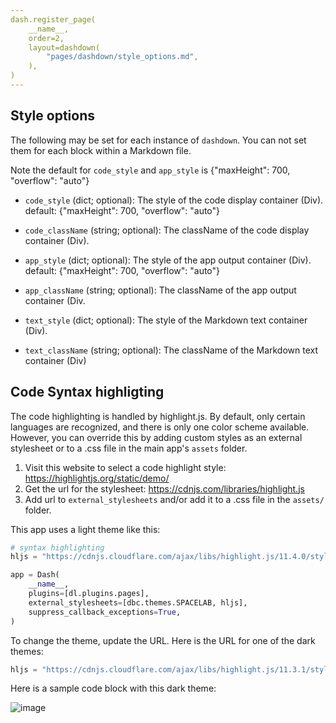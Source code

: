 ```yaml
---
dash.register_page(
    __name__,    
    order=2,
    layout=dashdown(
        "pages/dashdown/style_options.md",
    ),
)
---
```


## Style options 

The following may be set for each instance of `dashdown`.  You can not set them for each block within a Markdown file.

Note the default for `code_style` and `app_style` is {"maxHeight": 700, "overflow": "auto"}


- `code_style` (dict; optional):
The style of the code display container (Div).
default: {"maxHeight": 700, "overflow": "auto"}

- `code_className` (string; optional):
The className of the code display container (Div).

- `app_style` (dict; optional):
The style of the app output container (Div).
default: {"maxHeight": 700, "overflow": "auto"}

- `app_className` (string; optional):
The className of the app output container (Div.

- `text_style` (dict; optional):
The style of the Markdown text container (Div).

- `text_className` (string; optional):
The className of the Markdown text container (Div)


## Code Syntax highligting

The code highlighting is handled by highlight.js. By default, only certain languages are recognized, and there is only
one color scheme available. However, you can override this by adding custom styles as an external stylesheet or to a
.css file in the main app's `assets` folder.

1) Visit this website to select a code highlight style:  https://highlightjs.org/static/demo/
2) Get the url for the stylesheet: https://cdnjs.com/libraries/highlight.js
3) Add url to `external_stylesheets` and/or add it to a .css file in the  `assets/` folder.

This app uses a light theme like this:

```python exec-code-false
# syntax highlighting
hljs = "https://cdnjs.cloudflare.com/ajax/libs/highlight.js/11.4.0/styles/stackoverflow-light.min.css"

app = Dash(
    __name__,
    plugins=[dl.plugins.pages],
    external_stylesheets=[dbc.themes.SPACELAB, hljs],
    suppress_callback_exceptions=True,
)

```

To change the theme, update the URL. Here is the URL for one of the dark themes:

```python exec-code-false
hljs = "https://cdnjs.cloudflare.com/ajax/libs/highlight.js/11.3.1/styles/github-dark-dimmed.min.css"

```

Here is a sample code block with this dark theme:

![image](https://user-images.githubusercontent.com/72614349/150701421-44b1da68-8529-4185-8360-0c9fe895e698.png)
